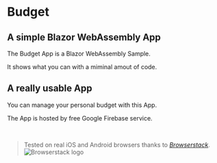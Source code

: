 # Budget

## A simple Blazor WebAssembly App
The Budget App is a Blazor WebAssembly Sample.

It shows what you can with a miminal amout of code.

## A really usable App
You can manage your personal budget with this App.

The App is hosted by free Google Firebase service.

<br>

> Tested on real iOS and Android browsers thanks to *[Browserstack](https://www.browserstack.com/)*.
![Browserstack logo](https://3fxtqy18kygf3on3bu39kh93-wpengine.netdna-ssl.com/wp-content/themes/browserstack/img/browserstack-logo.svg)
